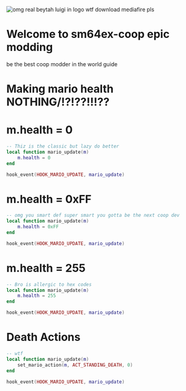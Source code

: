 ![omg real beytah luigi in logo wtf download mediafire pls](https://cdn.discordapp.com/attachments/1148358428473966693/1160025483392602132/cheesyweesy.gif?ex=653328eb&is=6520b3eb&hm=5dc06f92b3dd2f2477cdb1756052624ef57c8731d3acae60b924d24b838313a8&)
# Welcome to sm64ex-coop epic modding
be the best coop modder in the world guide

# Making mario health NOTHING/!?!??!!!??

# m.health = 0
```lua
-- Thiz is the classic but lazy do better
local function mario_update(m)
	m.health = 0
end

hook_event(HOOK_MARIO_UPDATE, mario_update)
```

# m.health = 0xFF
```lua
-- omg you smart def super smart you gotta be the next coop dev
local function mario_update(m)
	m.health = 0xFF
end

hook_event(HOOK_MARIO_UPDATE, mario_update)
```

# m.health = 255
```lua
-- Bro is allergic to hex codes
local function mario_update(m)
	m.health = 255
end

hook_event(HOOK_MARIO_UPDATE, mario_update)
```

# Death Actions
```lua
-- wtf
local function mario_update(m)
	set_mario_action(m, ACT_STANDING_DEATH, 0)
end

hook_event(HOOK_MARIO_UPDATE, mario_update)
```
